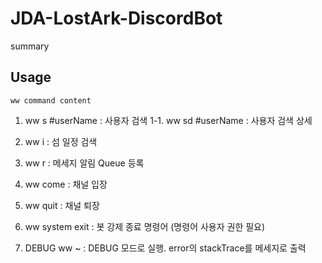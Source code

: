 # JDA-LostArk-DiscordBot

summary

## Usage 

`ww command content`

1. ww s #userName : 사용자 검색
1-1. ww sd #userName : 사용자 검색 상세
2. ww i : 섬 일정 검색
3. ww r : 메세지 알림 Queue 등록
4. ww come : 채널 입장
5. ww quit : 채널 퇴장
6. ww system exit : 봇 강제 종료 명령어 (명령어 사용자 권한 필요)

0. DEBUG ww ~ : DEBUG 모드로 실행. error의 stackTrace를 메세지로 출력
